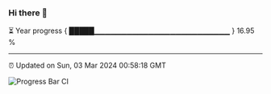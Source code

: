 ### Hi there 👋

⏳ Year progress { █████▁▁▁▁▁▁▁▁▁▁▁▁▁▁▁▁▁▁▁▁▁▁▁▁▁ } 16.95 %

---

⏰ Updated on Sun, 03 Mar 2024 00:58:18 GMT

![Progress Bar CI](https://github.com/JuvenileQ/Progress-Bar-CI/workflows/main/badge.svg)

